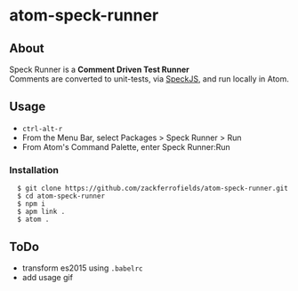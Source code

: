 # atom-speck-runner

## About

Speck Runner is a **Comment Driven Test Runner**  
Comments are converted to unit-tests, via [SpeckJS](https://github.com/speckjs/speckjs/),
and run locally in Atom.

## Usage

- `ctrl-alt-r`
- From the Menu Bar, select Packages > Speck Runner > Run
- From Atom's Command Palette, enter Speck Runner:Run

### Installation

```
  $ git clone https://github.com/zackferrofields/atom-speck-runner.git
  $ cd atom-speck-runner
  $ npm i
  $ apm link .
  $ atom .
```

## ToDo

- transform es2015 using `.babelrc`
- add usage gif
